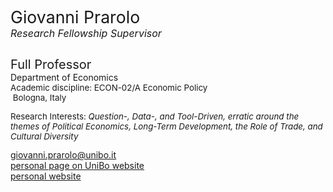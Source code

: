 <div class="indented" style="display: inline-block;"> <p> <span style="font-size: 20pt; color: var(--global-theme-color);"> Giovanni Prarolo </span> <br> <span class="indented" style="font-size: 12pt; color: var(--global-theme-color);"> <i>Research Fellowship Supervisor</i> </span> </p> </div>

<span class="indented" style="font-size: 15pt;"> Full Professor </span> <br> <span class="indented"> Department of Economics </span> <br> <span class="indented" style="font-size: 10pt;"> Academic discipline: ECON-02/A Economic Policy </span> <br> <span class="indented" style="font-size: 10pt;"> <i class="fa-solid fa-location-dot"></i> &nbsp;Bologna, Italy</span>

<p class="indented" style="font-size: 10pt;"> Research Interests: <i> Question-, Data-, and Tool-Driven, erratic around the themes of Political Economics, Long-Term Development, the Role of Trade, and Cultural Diversity </i></p>

<div class="icon-link indented">
  <i class="fa-solid fa-envelope fa-fw"></i>
  <a href="mailto:giovanni.prarolo@unibo.it">giovanni.prarolo@unibo.it</a>
</div>

<div class="icon-link indented">
  <i class="fa-solid fa-landmark fa-fw"></i>
  <a href="https://www.unibo.it/sitoweb/giovanni.prarolo/en">personal page on UniBo website</a>
</div>

<div class="icon-link indented">
  <i class="fa-solid fa-globe fa-fw"></i>
  <a href="https://sites.google.com/site/giovanniprarolo/">personal website</a>
</div>
